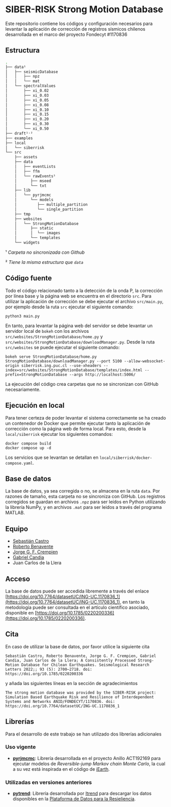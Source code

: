 # SIBER-RISK Strong Motion Database

Este repositorio contiene los códigos y configuración necesarios para levantar la aplicación de corrección de registros sísmicos chilenos desarrollada en el marco del proyecto Fondecyt #1170836

## Estructura

```bash
.
├── data¹
│   ├── seismicDatabase
│   │   ├── npz
│   │   └── mat
│   └── spectralValues
│       ├── xi_0.02
│       ├── xi_0.03
│       ├── xi_0.05
│       ├── xi_0.08
│       ├── xi_0.10
│       ├── xi_0.15
│       ├── xi_0.20
│       ├── xi_0.30
│       └── xi_0.50
├── draft¹˒²
├── examples
├── local
│   └── siberrisk
└── src
    ├── assets
    ├── data
    │   ├── eventLists
    │   ├── ffm
    │   └── rawEvents¹
    │      ├── mseed
    │      └── txt
    ├── lib
    │   └── pyrjmcmc
    │      └── models
    │         ├── multiple_partition
    │         └── single_partition
    ├── tmp
    ├── websites
    │   └── StrongMotionDatabase
    │      ├── static
    │      │  └── images
    │      └── templates
    └── widgets
```
¹ *Carpeta no sincronizada con Github*

² *Tiene la misma estructura que ```data```*

## Código fuente

Todo el código relacionado tanto a la detección de la onda P, la corrección por línea base y la página web se encuentra en el directorio ```src```. Para utilizar la aplicación de corrección se debe ejecutar el archivo ```src/main.py```, por ejemplo desde la ruta ```src``` ejecutar el siguiente comando:

```shell
python3 main.py
````

En tanto, para levantar la página web del servidor se debe levantar un servidor local de ```bokeh``` con los archivos ```src/websites/StrongMotionDatabase/home.py``` y ```src/websites/StrongMotionDatabase/downloadManager.py```. Desde la ruta ```src/websites``` se puede ejecutar el siguiente comando:

```shell
bokeh serve StrongMotionDatabase/home.py StrongMotionDatabase/downloadManager.py --port 5100 --allow-websocket-origin siberrisk.ing.puc.cl --use-xheaders --index=src/websites/StrongMotionDatabase/templates/index.html --prefix=StrongMotionDatabase --args http://localhost:5006/
```

La ejecución del código crea carpetas que no se sincronizan con GitHub necesariamente.

## Ejecución en local

Para tener certeza de poder levantar el sistema correctamente se ha creado un contenedor de Docker que permite ejecutar tanto la aplicación de corrección como la página web de forma local. Para esto, desde la ```local/siberrisk``` ejecutar los siguientes comandos:

```shell
docker compose build
docker compose up -d
```

Los servicios que se levantan se detallan en ```local/siberrisk/docker-compose.yaml```.

## Base de datos

La base de datos, ya sea corregida o no, se almacena en la ruta ```data```. Por razones de tamaño, esta carpeta no se sincroniza con GitHub. Los registros corregidos se guardan en archivos ```.npz``` para ser leídos en Python utilizando la librería NumPy, y en archivos ```.mat``` para ser leidos a través del programa MATLAB.

## Equipo

- [Sebastián Castro](https://github.com/sebacastroh)
- [Roberto Benavente](https://github.com/robenavente)
- [Jorge G. F. Crempien](https://github.com/crempien)
- [Gabriel Candia](https://github.com/gacandia)
- Juan Carlos de la Llera

## Acceso

La base de datos puede ser accedida libremente a través del enlace [https://doi.org/10.7764/datasetUC/ING-UC.1170836_1](https://doi.org/10.7764/datasetUC/ING-UC.1170836_1), en tanto la metodología puede ser consultada en el artículo científico asociado, disponible en [https://doi.org/10.1785/0220200336](https://doi.org/10.1785/0220200336).

## Cita

En caso de utilizar la base de datos, por favor utilice la siguiente cita

    Sebastián Castro, Roberto Benavente, Jorge G. F. Crempien, Gabriel Candia, Juan Carlos de la Llera; A Consistently Processed Strong‐Motion Database for Chilean Earthquakes. Seismological Research Letters 2022;; 93 (5): 2700–2718. doi: https://doi.org/10.1785/0220200336

y añada las siguientes líneas en la sección de agradecimientos

    The strong motion database was provided by the SIBER-RISK project: Simulation Based Earthquake Risk and Resilience of Interdependent Systems and Networks ANID/FONDECYT/1170836. doi: https://doi.org/10.7764/datasetUC/ING-UC.1170836_1

## Librerías

Para el desarrollo de este trabajo se han utilizado dos librerías adicionales

### Uso vigente

- [**pyrjmcmc**](https://github.com/robenavente/pyrjmcmc): Librería desarrollada en el proyecto Anillo ACT192169 para ejecutar modelos de *Reversible-jump Markov chain Monte Carlo*, la cual a su vez está inspirada en el código de [iEarth](https://www.iearth.edu.au/codes/).

### Utilizadas en versiones anteriores

- [**pytrend**](https://github.com/ItrendCL/pytrend): Librería desarrollada por [Itrend](https://itrend.cl) para descargar los datos disponibles en la [Plataforma de Datos para la Resieliencia](https://www.plataformadedatos.cl).
